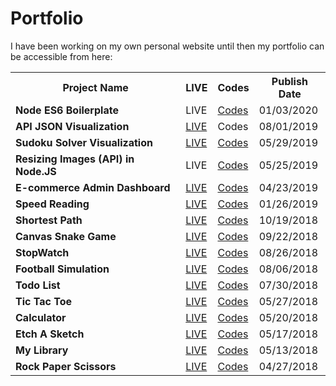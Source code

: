 # Portfolio

I have been working on my own personal website until then my portfolio can be accessible from here:



<table>
<tbody>
  
<tr>
<th>Project Name</th>
<th>LIVE</th>
<th>Codes</th>
<th>Publish Date</th>
</tr>



<tr>
  <td><b>Node ES6 Boilerplate</b></td>
  <td>LIVE</td>
  <td><a href="https://github.com/CanerSezgin/node-es6-boilerplate">Codes</a></td>
  <td>01/03/2020</td>
</tr>

<tr>
  <td><b>API JSON Visualization</b></td>
  <td><a href="https://vsaj.herokuapp.com/">LIVE</a></td>
<td>Codes</td>
<td>08/01/2019</td>
</tr>

<tr>
  <td><b>Sudoku Solver Visualization</b></td>
  <td><a href="https://canersezgin.github.io/sudoku-solver/">LIVE</a></td>
<td><a href="https://github.com/CanerSezgin/sudoku-solver">Codes</a></td>
<td>05/29/2019</td>
</tr>

<tr>
  <td><b>Resizing Images (API) in Node.JS </b></td>
  <td>LIVE</td>
<td><a href="https://github.com/CanerSezgin/resizing-image-api/">Codes</a></td>
<td>05/25/2019</td>
</tr>

<tr>
  <td><b>E-commerce Admin Dashboard</b></td>
  <td><a href="https://node-shop-cl.herokuapp.com/about">LIVE</a></td>
<td><a href="https://github.com/CanerSezgin/e-commerce-admin">Codes</a></td>
<td>04/23/2019</td>
</tr>

<tr>
  <td><b>Speed Reading</b></td>
  <td><a href="https://canersezgin.github.io/SpeedReading/">LIVE</a></td>
<td><a href="https://github.com/CanerSezgin/SpeedReading">Codes</a></td>
<td>01/26/2019</td>
</tr>

<tr>
  <td><b>Shortest Path</b></td>
  <td><a href="https://canersezgin.github.io/shortest-path-js/">LIVE</a></td>
<td><a href="https://github.com/CanerSezgin/shortest-path-js">Codes</a></td>
<td>10/19/2018</td>
</tr>

<tr>
  <td><b>Canvas Snake Game</b></td>
  <td><a href="https://canersezgin.github.io/canvas-snake-js/">LIVE</a></td>
<td><a href="https://github.com/CanerSezgin/canvas-snake-js">Codes</a></td>
<td>09/22/2018</td>
</tr>

<tr>
  <td><b>StopWatch</b></td>
  <td><a href="https://canersezgin.github.io/stopwatch/">LIVE</a></td>
<td><a href="https://github.com/CanerSezgin/stopwatch">Codes</a></td>
<td>08/26/2018</td>
</tr>

<tr>
  <td><b>Football Simulation</b></td>
  <td><a href="https://canersezgin.github.io/FootballSimulation/">LIVE</a></td>
<td><a href="https://github.com/CanerSezgin/FootballSimulation">Codes</a></td>
<td>08/06/2018</td>
</tr>

<tr>
  <td><b>Todo List</b></td>
  <td><a href="https://canersezgin.github.io/TodoList/">LIVE</a></td>
<td><a href="https://github.com/canersezgin/TodoList/tree/master/Source%20Codes">Codes</a></td>
<td>07/30/2018</td>
</tr>

<tr>
  <td><b>Tic Tac Toe</b></td>
  <td><a href="https://canersezgin.github.io/Tic-Tac-Toe/">LIVE</a></td>
<td><a href="https://github.com/canersezgin/Tic-Tac-Toe">Codes</a></td>
<td>05/27/2018</td>
</tr>

<tr>
  <td><b>Calculator</b></td>
  <td><a href="https://canersezgin.github.io/calculator/">LIVE</a></td>
<td><a href="https://github.com/canersezgin/calculator">Codes</a></td>
<td>05/20/2018</td>
</tr>

<tr>
  <td><b>Etch A Sketch</b></td>
  <td><a href="https://canersezgin.github.io/Etch-A-Sketch/">LIVE</a></td>
<td><a href="https://github.com/canersezgin/Etch-A-Sketch">Codes</a></td>
<td>05/17/2018</td>
</tr>

<tr>
  <td><b>My Library</b></td>
  <td><a href="https://canersezgin.github.io/myLibrary/">LIVE</a></td>
<td><a href="https://github.com/canersezgin/myLibrary">Codes</a></td>
<td>05/13/2018</td>
</tr>

<tr>
  <td><b>Rock Paper Scissors</b></td>
  <td><a href="https://canersezgin.github.io/Rock-Paper-Scissors/">LIVE</a></td>
<td><a href="https://github.com/canersezgin/Rock-Paper-Scissors">Codes</a></td>
<td>04/27/2018</td>
</tr>









</tbody>
</table>
